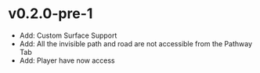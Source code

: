 # v0.2.0-pre-1
- Add: Custom Surface Support
- Add: All the invisible path and road are not accessible from the Pathway Tab
- Add: Player have now access